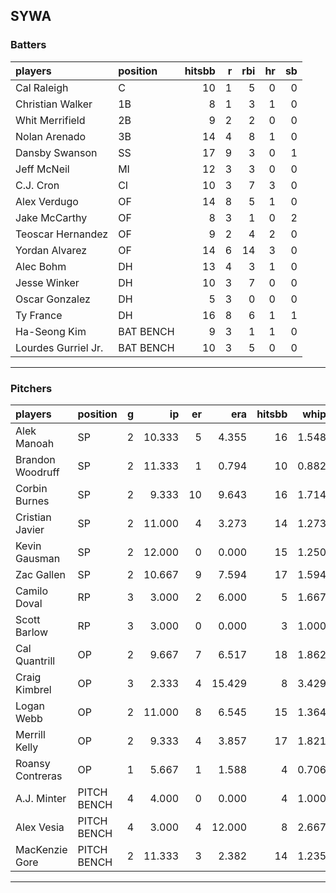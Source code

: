 ## SYWA

### Batters

 
|players             |position  | hitsbb|  r| rbi| hr| sb| 
|:-------------------|:---------|------:|--:|---:|--:|--:| 
|Cal Raleigh         |C         |     10|  1|   5|  0|  0| 
|Christian Walker    |1B        |      8|  1|   3|  1|  0| 
|Whit Merrifield     |2B        |      9|  2|   2|  0|  0| 
|Nolan Arenado       |3B        |     14|  4|   8|  1|  0| 
|Dansby Swanson      |SS        |     17|  9|   3|  0|  1| 
|Jeff McNeil         |MI        |     12|  3|   3|  0|  0| 
|C.J. Cron           |CI        |     10|  3|   7|  3|  0| 
|Alex Verdugo        |OF        |     14|  8|   5|  1|  0| 
|Jake McCarthy       |OF        |      8|  3|   1|  0|  2| 
|Teoscar Hernandez   |OF        |      9|  2|   4|  2|  0| 
|Yordan Alvarez      |OF        |     14|  6|  14|  3|  0| 
|Alec Bohm           |DH        |     13|  4|   3|  1|  0| 
|Jesse Winker        |DH        |     10|  3|   7|  0|  0| 
|Oscar Gonzalez      |DH        |      5|  3|   0|  0|  0| 
|Ty France           |DH        |     16|  8|   6|  1|  1| 
|Ha-Seong Kim        |BAT BENCH |      9|  3|   1|  1|  0| 
|Lourdes Gurriel Jr. |BAT BENCH |     10|  3|   5|  0|  0| 


* * *

### Pitchers

 
|players          |position    |  g|     ip| er|    era| hitsbb|  whip| so|  w| sv| 
|:----------------|:-----------|--:|------:|--:|------:|------:|-----:|--:|--:|--:| 
|Alek Manoah      |SP          |  2| 10.333|  5|  4.355|     16| 1.548|  8|  1|  0| 
|Brandon Woodruff |SP          |  2| 11.333|  1|  0.794|     10| 0.882| 12|  1|  0| 
|Corbin Burnes    |SP          |  2|  9.333| 10|  9.643|     16| 1.714|  6|  0|  0| 
|Cristian Javier  |SP          |  2| 11.000|  4|  3.273|     14| 1.273| 11|  1|  0| 
|Kevin Gausman    |SP          |  2| 12.000|  0|  0.000|     15| 1.250| 14|  1|  0| 
|Zac Gallen       |SP          |  2| 10.667|  9|  7.594|     17| 1.594| 10|  0|  0| 
|Camilo Doval     |RP          |  3|  3.000|  2|  6.000|      5| 1.667|  3|  0|  1| 
|Scott Barlow     |RP          |  3|  3.000|  0|  0.000|      3| 1.000|  3|  0|  1| 
|Cal Quantrill    |OP          |  2|  9.667|  7|  6.517|     18| 1.862|  6|  0|  0| 
|Craig Kimbrel    |OP          |  3|  2.333|  4| 15.429|      8| 3.429|  2|  0|  1| 
|Logan Webb       |OP          |  2| 11.000|  8|  6.545|     15| 1.364| 16|  0|  0| 
|Merrill Kelly    |OP          |  2|  9.333|  4|  3.857|     17| 1.821|  8|  0|  0| 
|Roansy Contreras |OP          |  1|  5.667|  1|  1.588|      4| 0.706|  2|  1|  0| 
|A.J. Minter      |PITCH BENCH |  4|  4.000|  0|  0.000|      4| 1.000|  3|  1|  1| 
|Alex Vesia       |PITCH BENCH |  4|  3.000|  4| 12.000|      8| 2.667|  2|  0|  0| 
|MacKenzie Gore   |PITCH BENCH |  2| 11.333|  3|  2.382|     14| 1.235| 12|  2|  0| 


* * *


